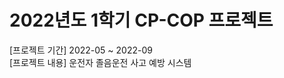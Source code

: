 2022년도 1학기 CP-COP 프로젝트
=============
[프로젝트 기간] 2022-05 ~ 2022-09   
[프로젝트 내용] 운전자 졸음운전 사고 예방 시스템   
